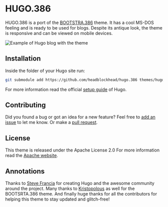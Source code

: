 # HUGO.386
HUGO.386 is a port of the [BOOTSTRA.386](https://github.com/kristopolous/BOOTSTRA.386) theme. It has a cool MS-DOS feeling and is ready to be used for blogs. Despite its antique look, the theme is responsive and can be viewed on mobile devices.

![Example of Hugo blog with the theme](images/screenshot.png)

## Installation
Inside the folder of your Hugo site run:

```bash
git submodule add https://github.com/headblockhead/hugo.386 themes/hugo.386
```

For more information read the official [setup guide](https://gohugo.io/overview/installing/) of Hugo.

## Contributing

Did you found a bug or got an idea for a new feature? Feel free to [add an issue](https://github.com/headblockhead/hugo.386/issues/new) to let me know. Or make a [pull request](https://github.com/headblockhead/hugo.386/compare).

## License

This theme is released under the Apache License 2.0 For more information read the [Apache website](https://www.apache.org/licenses/LICENSE-2.0).

## Annotations

Thanks to [Steve Francia](https://github.com/spf13) for creating Hugo and the awesome community around the project. Many thanks to [Kristopolous](https://github.com/kristopolous) as well for the BOOTSRTA.386 theme. And finally huge thanks for all the contributors for helping this theme to stay updated and glitch-free!
